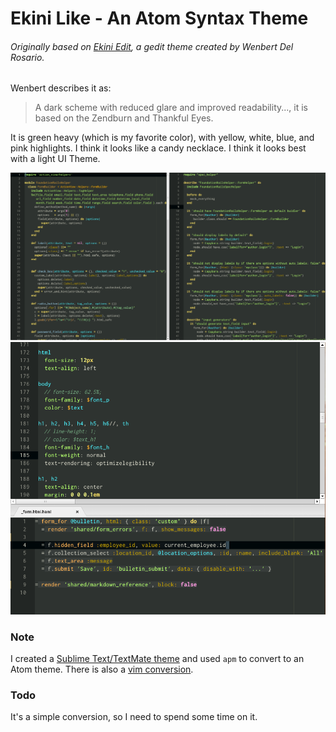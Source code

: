 # Ekini Like - An Atom Syntax Theme


###### Originally based on [Ekini Edit](http://blog.ekini.net/2009/11/19/ekini-edit-a-gedit-scheme-that-is-dark-and-suitable-for-low-light-conditions/), a gedit theme created by Wenbert Del Rosario.

Wenbert describes it as:
> A dark scheme with reduced glare and improved readability...,
> it is based on the Zendburn and Thankful Eyes.

It is green heavy (which is my favorite color), with yellow, white, blue, and pink highlights.
I think it looks like a candy necklace.  I think it looks best with a light UI Theme.

![Ruby Sreenshot](https://github.com/dsandstrom/atom-ekini-like-theme/raw/master/screen-ruby.png)
![Html Sreenshot](https://github.com/dsandstrom/atom-ekini-like-theme/raw/master/screen-html.png)

### Note
I created a [Sublime Text/TextMate theme](https://github.com/dsandstrom/EkiniScheme)
and used `apm` to convert to an Atom theme.  There is also a [vim conversion](http://www.vim.org/scripts/script.php?script_id=3159).

### Todo
It's a simple conversion, so I need to spend some time on it.
